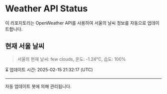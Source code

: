 
# Weather API Status

이 리포지토리는 OpenWeather API를 사용하여 서울의 날씨 정보를 자동으로 업데이트합니다.

## 현재 서울 날씨
> 서울의 현재 날씨: few clouds, 온도: -1.24°C, 습도: 100%

⏳ 업데이트 시간: 2025-02-15 21:32:17 (UTC)

---
자동 업데이트 봇에 의해 관리됩니다.
